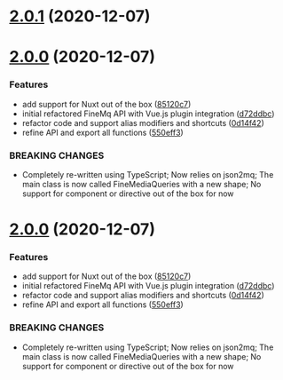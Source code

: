 # [2.0.1](https://github.com/nash403/fine-mq/compare/2.0.0...2.0.1) (2020-12-07)

# [2.0.0](https://github.com/nash403/fine-mq/compare/v1.1.0...2.0.0) (2020-12-07)

### Features

* add support for Nuxt out of the box ([85120c7](https://github.com/nash403/fine-mq/commit/85120c7270b8ec638d368ba60580bcd1c4154c56))
* initial refactored FineMq API with Vue.js plugin integration ([d72ddbc](https://github.com/nash403/fine-mq/commit/d72ddbcd03906fd5a426cdaeeda28680cacb2d5c))
* refactor code and support alias modifiers and shortcuts ([0d14f42](https://github.com/nash403/fine-mq/commit/0d14f42c6cac9698d4c72de23e2802ffd574fa50))
* refine API and export all functions ([550eff3](https://github.com/nash403/fine-mq/commit/550eff3c3f2e50fe98ea7d4f2d87348121823c15))

### BREAKING CHANGES

* Completely re-written using TypeScript;
Now relies on json2mq;
The main class is now called FineMediaQueries with a
new shape;
No support for component or directive out of the box for now

# [2.0.0](https://github.com/nash403/fine-mq/compare/v1.1.0...2.0.0) (2020-12-07)

### Features

* add support for Nuxt out of the box ([85120c7](https://github.com/nash403/fine-mq/commit/85120c7270b8ec638d368ba60580bcd1c4154c56))
* initial refactored FineMq API with Vue.js plugin integration ([d72ddbc](https://github.com/nash403/fine-mq/commit/d72ddbcd03906fd5a426cdaeeda28680cacb2d5c))
* refactor code and support alias modifiers and shortcuts ([0d14f42](https://github.com/nash403/fine-mq/commit/0d14f42c6cac9698d4c72de23e2802ffd574fa50))
* refine API and export all functions ([550eff3](https://github.com/nash403/fine-mq/commit/550eff3c3f2e50fe98ea7d4f2d87348121823c15))

### BREAKING CHANGES

* Completely re-written using TypeScript;
Now relies on json2mq;
The main class is now called FineMediaQueries with a
new shape;
No support for component or directive out of the box for now
